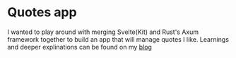 # Quotes app

I wanted to play around with merging Svelte(Kit) and Rust's Axum framework together to build an app that will manage quotes I like. Learnings and deeper explinations can be found on my [blog](https://brendonotto.com)
